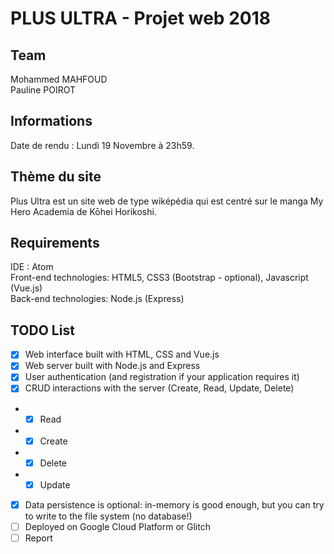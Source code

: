 # PLUS ULTRA - Projet web 2018

## Team

Mohammed MAHFOUD<br/>
Pauline POIROT

## Informations

Date de rendu : Lundi 19 Novembre à 23h59.

## Thème du site

Plus Ultra est un site web de type wiképédia qui est centré sur le manga My Hero Academia de Kōhei Horikoshi.

## Requirements

IDE : Atom <br/>
Front-end technologies: HTML5, CSS3 (Bootstrap - optional), Javascript (Vue.js)<br/>
Back-end technologies: Node.js (Express)

## TODO List

- [x] Web interface built with HTML, CSS and Vue.js
- [x] Web server built with Node.js and Express
- [X] User authentication (and registration if your application requires it)
- [X] CRUD interactions with the server (Create, Read, Update, Delete)
* - [x] Read
* - [x] Create
* - [x] Delete
* - [X] Update
- [x] Data persistence is optional: in-memory is good enough, but you can try to write to the file system (no database!)
- [ ] Deployed on Google Cloud Platform or Glitch
- [ ] Report
